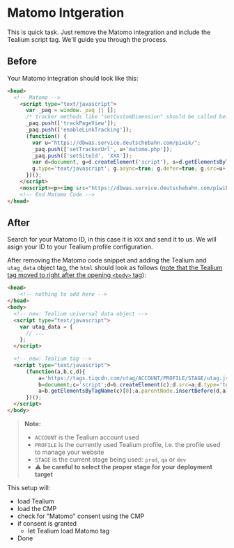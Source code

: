 # Matomo Intgeration

This is quick task. Just remove the Matomo integration and include the Tealium script tag. We'll guide you through the process.

## Before

Your Matomo integration should look like this:

```html
<head>
  <!-- Matomo -->
    <script type="text/javascript">
      var _paq = window._paq || [];
      /* tracker methods like "setCustomDimension" should be called before "trackPageView" */
      _paq.push(['trackPageView']);
      _paq.push(['enableLinkTracking']);
      (function() {
        var u="https://dbwas.service.deutschebahn.com/piwik/";
        _paq.push(['setTrackerUrl', u+'matomo.php']);
        _paq.push(['setSiteId', 'XXX']);
        var d=document, g=d.createElement('script'), s=d.getElementsByTagName('script')[0];
        g.type='text/javascript'; g.async=true; g.defer=true; g.src=u+'matomo.js'; s.parentNode.insertBefore(g,s);
      })();
    </script>
    <noscript><p><img src="https://dbwas.service.deutschebahn.com/piwik/matomo.php?idsite=XXX&amp;rec=1" style="border:0;" alt="" /></p></noscript>
    <!-- End Matomo Code -->
</head>
```

## After

Search for your Matomo ID, in this case it is `XXX` and send it to us. We will asign your ID to your Tealium profile configuration. 

After removing the Matomo code snippet and adding the Tealium and `utag_data` object tag, the `html` should look as follows ([note that the Tealium tag moved to right after the opening `<body>` tag](https://docs.tealium.com/platforms/javascript/install/#code-placement)):

<!-- prettier-ignore-start -->
```html
<head>
    <!-- nothing to add here -->
</head>
<body>
  <!-- new: Tealium universal data object -->
  <script type="text/javascript">
    var utag_data = {
      // ...
    };
  </script>

  <!-- new: Tealium tag -->
  <script type="text/javascript">
      (function(a,b,c,d){
          a='https://tags.tiqcdn.com/utag/ACCOUNT/PROFILE/STAGE/utag.js';
          b=document;c='script';d=b.createElement(c);d.src=a;d.type='text/java'+c;d.async=true;
          a=b.getElementsByTagName(c)[0];a.parentNode.insertBefore(d,a);
      })();
  </script>
</body>
```
<!-- prettier-ignore-end -->

> **Note:**
>
> - `ACCOUNT` is the Tealium account used
> - `PROFILE` is the currently used Tealium profile, i.e. the profile used to manage your website
> - `STAGE` is the current stage being used: `prod`, `qa` or `dev`
> - ⚠️ **be careful to select the proper stage for your deployment target**

This setup will:

- load Tealium
- load the CMP
- check for "Matomo" consent using the CMP
- if consent is granted
  - let Tealium load Matomo tag
- Done

